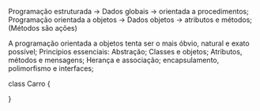 Programação estruturada -> Dados globais -> orientada a procedimentos;
Programação orientada a objetos -> Dados objetos -> atributos e métodos; (Métodos são ações)

A programação orientada a objetos tenta ser o mais óbvio, natural e exato possível;
Principios essenciais: 
Abstração; Classes e objetos; Atributos, métodos e mensagens; Herança e associação; encapsulamento, polimorfismo e interfaces;

class Carro {
  
}
